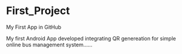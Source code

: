 # First_Project
My First App in GitHub

My first Android App developed integrating QR genereation for simple online bus management system......
